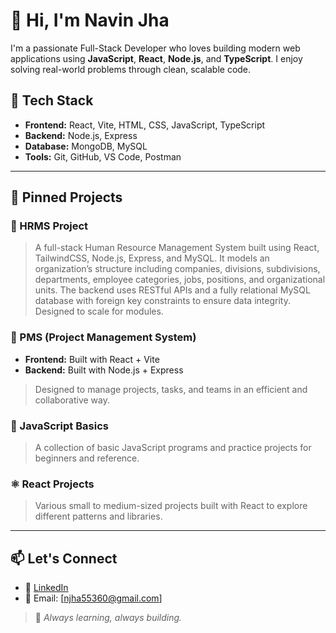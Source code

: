 # 👋 Hi, I'm Navin Jha

I'm a passionate Full-Stack Developer who loves building modern web applications
using **JavaScript**, **React**, **Node.js**, and **TypeScript**. 
I enjoy solving real-world problems through clean, scalable code.

## 🔧 Tech Stack

- **Frontend:** React, Vite, HTML, CSS, JavaScript, TypeScript
- **Backend:** Node.js, Express
- **Database:** MongoDB, MySQL
- **Tools:** Git, GitHub, VS Code, Postman

---

## 📌 Pinned Projects

### 🚀 HRMS Project
> A full-stack Human Resource Management System built using React, TailwindCSS, Node.js, Express, and MySQL.
> It models an organization’s structure including companies, divisions, subdivisions, departments, employee categories, jobs, positions, and organizational units.
> The backend uses RESTful APIs and a fully relational MySQL database with foreign key constraints to ensure data integrity. Designed to scale for modules.

### 📁 PMS (Project Management System)
- **Frontend:** Built with React + Vite
- **Backend:** Built with Node.js + Express
> Designed to manage projects, tasks, and teams in an efficient and collaborative way.

### 🧠 JavaScript Basics
> A collection of basic JavaScript programs and practice projects for beginners and reference.

### ⚛️ React Projects
> Various small to medium-sized projects built with React to explore different patterns and libraries.

---

## 📫 Let's Connect

- 🔗 [LinkedIn](www.linkedin.com/in/navinjha04)
- 📧 Email: [njha55360@gmail.com]


> 🚀 *Always learning, always building.*



<!--
**navin-jha/navin-jha** is a ✨ _special_ ✨ repository because its `README.md` (this file) appears on your GitHub profile.

Here are some ideas to get you started:

- 🔭 I’m currently working on ...
- 🌱 I’m currently learning ...
- 👯 I’m looking to collaborate on ...
- 🤔 I’m looking for help with ...
- 💬 Ask me about ...
- 📫 How to reach me: ...
- 😄 Pronouns: ...
- ⚡ Fun fact: ...
-->
